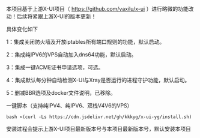 本项目基于上游X-UI项目（ https://github.com/vaxilu/x-ui ）进行略微的功能改动！后续将紧跟上游X-UI的版本更新！

具体变化如下

1：集成关闭防火墙及开放iptables所有端口规则的功能，默认启动。

2：集成纯IPV6的VPS自动加入dns64功能，默认启动。

3：集成一键ACME证书申请选项，可选。

4：集成默认每分钟自动检测X-UI与Xray是否运行的进程守护功能，默认启动。

5：删减BBR选项及docker文件说明，已移除。

一键脚本（支持纯IPV4、纯IPV6、双栈V4V6的VPS）

```
bash <(curl -Ls https://cdn.jsdelivr.net/gh/kkkyg/x-ui-yg/install.sh)
```

安装过程会提示上游X-UI项目最新版本号与本项目最新版本号，默认安装本项目
